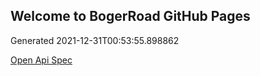 ## Welcome to BogerRoad GitHub Pages

Generated 2021-12-31T00:53:55.898862

[Open Api Spec](./openapi.yaml)
